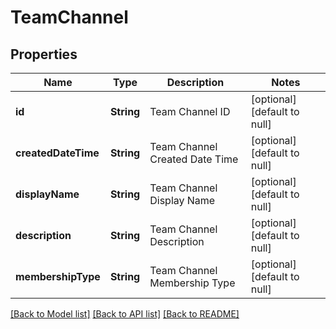# TeamChannel
## Properties

Name | Type | Description | Notes
------------ | ------------- | ------------- | -------------
**id** | **String** | Team Channel ID | [optional] [default to null]
**createdDateTime** | **String** | Team Channel Created Date Time | [optional] [default to null]
**displayName** | **String** | Team Channel Display Name | [optional] [default to null]
**description** | **String** | Team Channel Description | [optional] [default to null]
**membershipType** | **String** | Team Channel Membership Type | [optional] [default to null]

[[Back to Model list]](../README.md#documentation-for-models) [[Back to API list]](../README.md#documentation-for-api-endpoints) [[Back to README]](../README.md)

